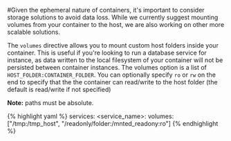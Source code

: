 <!-- post: -->


#Given the ephemeral nature of containers, it's important to consider storage solutions to avoid data loss. While we currently suggest mounting volumes from your container to the host, we are also working on other more scalable solutions.

The `volumes` directive allows you to mount custom host folders inside your container. This is useful if you're looking to run a database service for instance, as data written to the local filesystem of your container will not be persisted between container instances. The volumes option is a list of `HOST_FOLDER:CONTAINER_FOLDER`. You can optionally specify `ro` or `rw` on the end to specify that the the container can read/write to the host folder (the default is read/write if not specified)




**Note:** paths must be absolute.




{% highlight yaml %}
services:
    <service_name>:
        volumes: ["/tmp:/tmp_host", "/readonly/folder:/mnted_readony:ro"]
{% endhighlight %}

